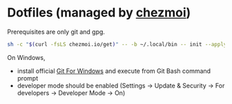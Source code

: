 # Dotfiles (managed by [chezmoi](https://www.chezmoi.io))

Prerequisites are only git and gpg.

```sh
sh -c "$(curl -fsLS chezmoi.io/get)" -- -b ~/.local/bin -- init --apply Jajauma
```

On Windows,
* install official [Git For Windows](https://git-scm.com/download/win) and
  execute from Git Bash command prompt
* developer mode should be enabled (Settings -> Update & Security -> For
  developers -> Developer Mode -> On)
